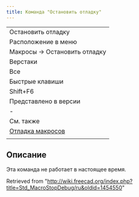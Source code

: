 ```yaml
---
title: Команда "Остановить отладку"
---
```

|  |
| --- |
| Остановить отладку |
| Расположение в меню |
| Макросы → Остановить отладку |
| Верстаки |
| Все |
| Быстрые клавиши |
| Shift+F6 |
| Представлено в версии |
| - |
| См. также |
| [Отладка макросов](/Std_MacroStartDebug/ru "Std MacroStartDebug/ru") |
|  |

## Описание

Эта команда не работает в настоящее время.

Retrieved from "<http://wiki.freecad.org/index.php?title=Std_MacroStopDebug/ru&oldid=1454550>"